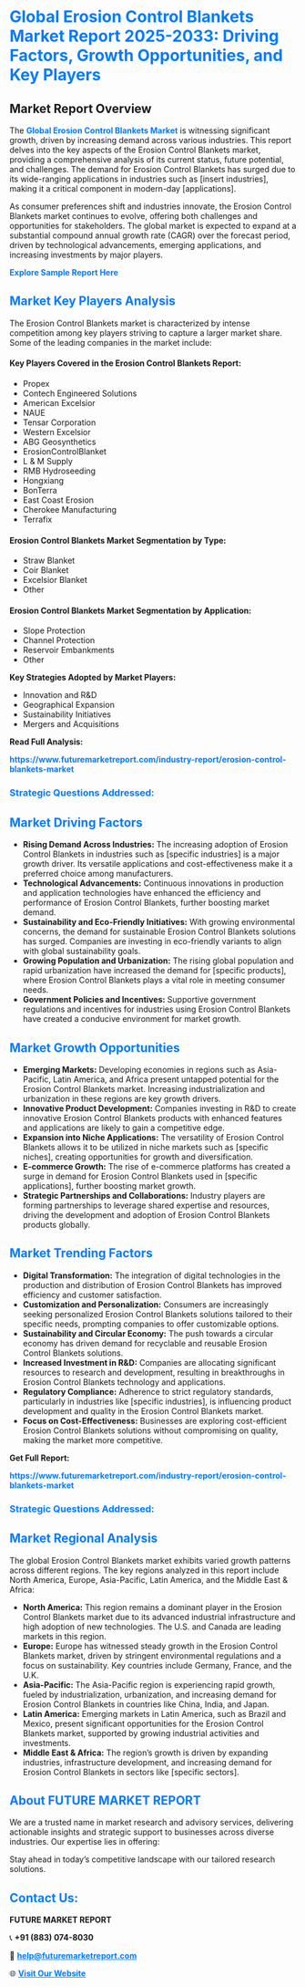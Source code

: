 <h1 style="color: #007BFF;">Global Erosion Control Blankets Market Report 2025-2033: Driving Factors, Growth Opportunities, and Key Players</h1>

<section id="overview">
<h2>Market Report Overview</h2>
<p>The <a href="https://www.futuremarketreport.com/industry-report/erosion-control-blankets-market" style="color: #007BFF; text-decoration: none;"><strong>Global Erosion Control Blankets Market</strong></a> is witnessing significant growth, driven by increasing demand across various industries. This report delves into the key aspects of the Erosion Control Blankets market, providing a comprehensive analysis of its current status, future potential, and challenges. The demand for Erosion Control Blankets has surged due to its wide-ranging applications in industries such as [insert industries], making it a critical component in modern-day [applications].</p>
<p>As consumer preferences shift and industries innovate, the Erosion Control Blankets market continues to evolve, offering both challenges and opportunities for stakeholders. The global market is expected to expand at a substantial compound annual growth rate (CAGR) over the forecast period, driven by technological advancements, emerging applications, and increasing investments by major players.</p>
</section>

<section id="overview">
<p><a href="https://www.futuremarketreport.com/request-sample/reportId=89499" style="color: #007BFF; text-decoration: none;"><strong>Explore Sample Report Here</strong></a></p>
</section>

<section id="key-players">
<h2 style="color: #007BFF;">Market Key Players Analysis</h2>
<p>The Erosion Control Blankets market is characterized by intense competition among key players striving to capture a larger market share. Some of the leading companies in the market include:</p>
<h4>Key Players Covered in the Erosion Control Blankets Report:</h4>
<ul><li>Propex</li><li>Contech Engineered Solutions</li><li>American Excelsior</li><li>NAUE</li><li>Tensar Corporation</li><li>Western Excelsior</li><li>ABG Geosynthetics</li><li>ErosionControlBlanket</li><li>L &amp; M Supply</li><li>RMB Hydroseeding</li><li>Hongxiang</li><li>BonTerra</li><li>East Coast Erosion</li><li>Cherokee Manufacturing</li><li>Terrafix</li></ul>
<h4>Erosion Control Blankets Market Segmentation by Type:</h4>
<ul><li>Straw Blanket</li><li>Coir Blanket</li><li>Excelsior Blanket</li><li>Other</li></ul>

<h4>Erosion Control Blankets Market Segmentation by Application:</h4>
<ul><li>Slope Protection</li><li>Channel Protection</li><li>Reservoir Embankments</li><li>Other</li></ul>
<p><strong>Key Strategies Adopted by Market Players:</strong></p>
<ul>
<li>Innovation and R&D</li>
<li>Geographical Expansion</li>
<li>Sustainability Initiatives</li>
<li>Mergers and Acquisitions</li>
</ul>
</section>

<section>
<p><strong>Read Full Analysis: </strong></p><a href="https://www.futuremarketreport.com/industry-report/erosion-control-blankets-market" style="color: #007BFF; text-decoration: none;"><strong>https://www.futuremarketreport.com/industry-report/erosion-control-blankets-market</strong></a>
<h3 style="color: #007BFF;">Strategic Questions Addressed:</h3>
</section>

<section id="driving-factors">
<h2 style="color: #007BFF;">Market Driving Factors</h2>
<ul>
<li><strong>Rising Demand Across Industries:</strong> The increasing adoption of Erosion Control Blankets in industries such as [specific industries] is a major growth driver. Its versatile applications and cost-effectiveness make it a preferred choice among manufacturers.</li>
<li><strong>Technological Advancements:</strong> Continuous innovations in production and application technologies have enhanced the efficiency and performance of Erosion Control Blankets, further boosting market demand.</li>
<li><strong>Sustainability and Eco-Friendly Initiatives:</strong> With growing environmental concerns, the demand for sustainable Erosion Control Blankets solutions has surged. Companies are investing in eco-friendly variants to align with global sustainability goals.</li>
<li><strong>Growing Population and Urbanization:</strong> The rising global population and rapid urbanization have increased the demand for [specific products], where Erosion Control Blankets plays a vital role in meeting consumer needs.</li>
<li><strong>Government Policies and Incentives:</strong> Supportive government regulations and incentives for industries using Erosion Control Blankets have created a conducive environment for market growth.</li>
</ul>
</section>

<section id="growth-opportunities">
<h2 style="color: #007BFF;">Market Growth Opportunities</h2>
<ul>
<li><strong>Emerging Markets:</strong> Developing economies in regions such as Asia-Pacific, Latin America, and Africa present untapped potential for the Erosion Control Blankets market. Increasing industrialization and urbanization in these regions are key growth drivers.</li>
<li><strong>Innovative Product Development:</strong> Companies investing in R&D to create innovative Erosion Control Blankets products with enhanced features and applications are likely to gain a competitive edge.</li>
<li><strong>Expansion into Niche Applications:</strong> The versatility of Erosion Control Blankets allows it to be utilized in niche markets such as [specific niches], creating opportunities for growth and diversification.</li>
<li><strong>E-commerce Growth:</strong> The rise of e-commerce platforms has created a surge in demand for Erosion Control Blankets used in [specific applications], further boosting market growth.</li>
<li><strong>Strategic Partnerships and Collaborations:</strong> Industry players are forming partnerships to leverage shared expertise and resources, driving the development and adoption of Erosion Control Blankets products globally.</li>
</ul>
</section>

<section id="trending-factors">
<h2 style="color: #007BFF;">Market Trending Factors</h2>
<ul>
<li><strong>Digital Transformation:</strong> The integration of digital technologies in the production and distribution of Erosion Control Blankets has improved efficiency and customer satisfaction.</li>
<li><strong>Customization and Personalization:</strong> Consumers are increasingly seeking personalized Erosion Control Blankets solutions tailored to their specific needs, prompting companies to offer customizable options.</li>
<li><strong>Sustainability and Circular Economy:</strong> The push towards a circular economy has driven demand for recyclable and reusable Erosion Control Blankets solutions.</li>
<li><strong>Increased Investment in R&D:</strong> Companies are allocating significant resources to research and development, resulting in breakthroughs in Erosion Control Blankets technology and applications.</li>
<li><strong>Regulatory Compliance:</strong> Adherence to strict regulatory standards, particularly in industries like [specific industries], is influencing product development and quality in the Erosion Control Blankets market.</li>
<li><strong>Focus on Cost-Effectiveness:</strong> Businesses are exploring cost-efficient Erosion Control Blankets solutions without compromising on quality, making the market more competitive.</li>
</ul>
</section>

<section>
<p><strong>Get Full Report: </strong></p><a href="https://www.futuremarketreport.com/industry-report/erosion-control-blankets-market" style="color: #007BFF; text-decoration: none;"><strong>https://www.futuremarketreport.com/industry-report/erosion-control-blankets-market</strong></a>
<h3 style="color: #007BFF;">Strategic Questions Addressed:</h3>
</section>


<section id="regional-analysis">
<h2 style="color: #007BFF;">Market Regional Analysis</h2>
<p>The global Erosion Control Blankets market exhibits varied growth patterns across different regions. The key regions analyzed in this report include North America, Europe, Asia-Pacific, Latin America, and the Middle East & Africa:</p>
<ul>
<li><strong>North America:</strong> This region remains a dominant player in the Erosion Control Blankets market due to its advanced industrial infrastructure and high adoption of new technologies. The U.S. and Canada are leading markets in this region.</li>
<li><strong>Europe:</strong> Europe has witnessed steady growth in the Erosion Control Blankets market, driven by stringent environmental regulations and a focus on sustainability. Key countries include Germany, France, and the U.K.</li>
<li><strong>Asia-Pacific:</strong> The Asia-Pacific region is experiencing rapid growth, fueled by industrialization, urbanization, and increasing demand for Erosion Control Blankets in countries like China, India, and Japan.</li>
<li><strong>Latin America:</strong> Emerging markets in Latin America, such as Brazil and Mexico, present significant opportunities for the Erosion Control Blankets market, supported by growing industrial activities and investments.</li>
<li><strong>Middle East & Africa:</strong> The region’s growth is driven by expanding industries, infrastructure development, and increasing demand for Erosion Control Blankets in sectors like [specific sectors].</li>
</ul>
</section>

<footer>
<h2 style="color: #007BFF;">About FUTURE MARKET REPORT</h2>
<p>We are a trusted name in market research and advisory services, delivering actionable insights and strategic support to businesses across diverse industries. Our expertise lies in offering:</p>

<p>Stay ahead in today’s competitive landscape with our tailored research solutions.</p>

<h2 style="color: #007BFF;">Contact Us:</h2>
<p><strong>FUTURE MARKET REPORT</strong></p>
<p>📞 <strong>+91 (883) 074-8030</strong></p>
<p>📧 <strong><a href="mailto:help@futuremarketreport.com" style="color: #007BFF;">help@futuremarketreport.com</a></strong></p>
<p>🌐 <strong><a href="https://www.futuremarketreport.com/" style="color: #007BFF;">Visit Our Website</a></strong></p>
</footer>
